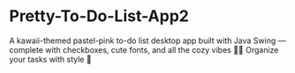 # Pretty-To-Do-List-App2
A kawaii-themed pastel-pink to-do list desktop app built with Java Swing — complete with checkboxes, cute fonts, and all the cozy vibes 🌈✨ Organize your tasks with style 💖
